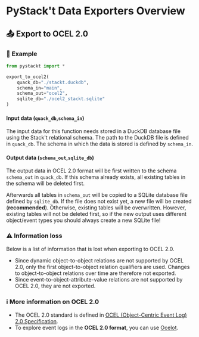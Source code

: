 # PyStack't Data Exporters Overview

## 📤 Export to OCEL 2.0

### 📝 Example
```python
from pystackt import *

export_to_ocel2(
    quack_db="./stackt.duckdb",
    schema_in="main",
    schema_out="ocel2",
    sqlite_db="./ocel2_stackt.sqlite"
)
```

#### Input data (`quack_db`,`schema_in`)
The input data for this function needs stored in a DuckDB database file using the Stack't relational schema. The path to the DuckDB file is defined in `quack_db`. The schema in which the data is stored is defined by `schema_in`.

#### Output data (`schema_out`,`sqlite_db`)
The output data in OCEL 2.0 format will be first written to the schema `schema_out` in `quack_db`. If this schema already exists, all existing tables in the schema will be deleted first.

Afterwards all tables in `schema_out` will be copied to a SQLite database file defined by `sqlite_db`. If the file does not exist yet, a new file will be created (**recommended**). Otherwise, existing tables will be overwritten. However, existing tables will not be deleted first, so if the new output uses different object/event types you should always create a new SQLite file!

### ⚠️ Information loss
Below is a list of information that is lost when exporting to OCEL 2.0.
- Since dynamic object-to-object relations are not supported by OCEL 2.0, only the first object-to-object relation qualifiers are used. Changes to object-to-object relations over time are therefore not exported.
- Since event-to-object-attribute-value relations are not supported by OCEL 2.0, they are not exported.

### ℹ️ More information on OCEL 2.0

- The OCEL 2.0 standard is defined in [OCEL (Object-Centric Event Log) 2.0 Specification](https://www.ocel-standard.org/2.0/ocel20_specification.pdf).
- To explore event logs in the **OCEL 2.0 format**, you can use [Ocelot](https://ocelot.pm/about).
